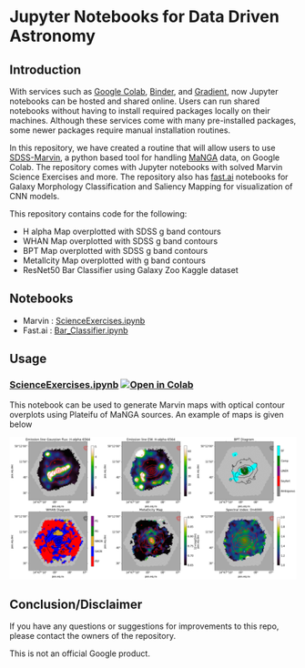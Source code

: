 # Jupyter Notebooks for Data Driven Astronomy

## Introduction

With services such as [Google Colab](https://colab.research.google.com/notebooks/intro.ipynb?utm_source=scs-index), [Binder](https://mybinder.org/), and [Gradient](https://gradient.run/notebooks), now Jupyter notebooks can be hosted and shared online. Users can run shared notebooks without having to install required packages locally on their machines. Although these services come with many pre-installed packages, some newer packages require manual installation routines. 

In this repository, we have created a routine that will allow users to use [SDSS-Marvin](https://sdss-marvin.readthedocs.io/en/latest/index.html), a python based tool for handling [MaNGA](https://www.sdss.org/surveys/manga/) data, on Google Colab. The repository comes with Jupyter notebooks with solved Marvin Science Exercises and more. The repository also has [fast.ai](http://fast.ai/) notebooks for Galaxy Morphology Classification and Saliency Mapping for visualization of CNN models.

This repository contains code for the following:

*  H alpha Map overplotted with SDSS g band contours
*  WHAN Map overplotted with SDSS g band contours
*  BPT Map overplotted with SDSS g band contours
*  Metallcity Map overplotted with g band contours
*  ResNet50 Bar Classifier using Galaxy Zoo Kaggle dataset

## Notebooks

* Marvin : [ScienceExercises.ipynb](https://github.com/Jack3690/Kugelblitz/blob/main/ScienceExercises.ipynb)
* Fast.ai : [Bar_Classifier.ipynb](https://github.com/Jack3690/Kugelblitz/blob/main/Bar_Classifier.ipynb)

## Usage
### [ScienceExercises.ipynb](https://github.com/Jack3690/Kugelblitz/blob/main/ScienceExercises.ipynb) [![Open in Colab](https://colab.research.google.com/assets/colab-badge.svg)](https://colab.research.google.com/github/Jack3690/Kugelblitz/blob/main/ScienceExercises.ipynb)
This notebook can be used to generate Marvin maps with optical contour overplots using Plateifu of MaNGA sources. An example of maps is given below 

![plot](./data/maps.png) 

## Conclusion/Disclaimer

If you have any questions or suggestions for improvements to this repo,
please contact the owners of the  repository.

This is not an official Google product.
